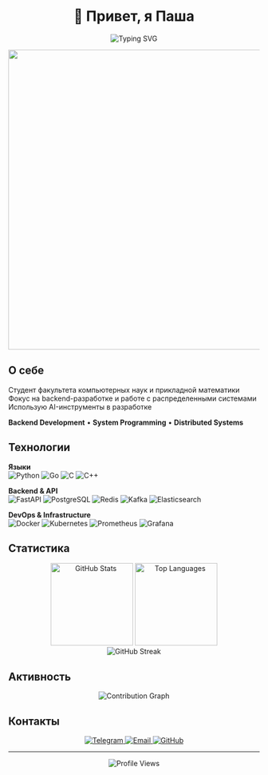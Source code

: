 <div align="center">

# 👋 Привет, я Паша

<img src="https://readme-typing-svg.herokuapp.com?font=Fira+Code&pause=1000&color=6366f1&center=true&vCenter=true&width=435&lines=Backend+Developer;System+Programming;Building+Scalable+Solutions" alt="Typing SVG" />

<p align="center">
  <img src="https://c.tenor.com/ZtuVwa_2f1oAAAAd/tenor.gif" width="600"/>
</p>

</div>

## О себе

Студент факультета компьютерных наук и прикладной математики  
Фокус на backend-разработке и работе с распределенными системами  
Использую AI-инструменты в разработке

**Backend Development** • **System Programming** • **Distributed Systems**

## Технологии

**Языки**  
![Python](https://img.shields.io/badge/Python-3776AB?style=flat&logo=python&logoColor=white)
![Go](https://img.shields.io/badge/Go-00ADD8?style=flat&logo=go&logoColor=white)
![C](https://img.shields.io/badge/C-A8B9CC?style=flat&logo=c&logoColor=white)
![C++](https://img.shields.io/badge/C++-00599C?style=flat&logo=cplusplus&logoColor=white)

**Backend & API**  
![FastAPI](https://img.shields.io/badge/FastAPI-009688?style=flat&logo=fastapi&logoColor=white)
![PostgreSQL](https://img.shields.io/badge/PostgreSQL-4169E1?style=flat&logo=postgresql&logoColor=white)
![Redis](https://img.shields.io/badge/Redis-DC382D?style=flat&logo=redis&logoColor=white)
![Kafka](https://img.shields.io/badge/Kafka-231F20?style=flat&logo=apache-kafka&logoColor=white)
![Elasticsearch](https://img.shields.io/badge/Elasticsearch-005571?style=flat&logo=elasticsearch&logoColor=white)

**DevOps & Infrastructure**  
![Docker](https://img.shields.io/badge/Docker-2496ED?style=flat&logo=docker&logoColor=white)
![Kubernetes](https://img.shields.io/badge/Kubernetes-326CE5?style=flat&logo=kubernetes&logoColor=white)
![Prometheus](https://img.shields.io/badge/Prometheus-E6522C?style=flat&logo=prometheus&logoColor=white)
![Grafana](https://img.shields.io/badge/Grafana-F46800?style=flat&logo=grafana&logoColor=white)

## Статистика

<div align="center">
  <img src="https://github-readme-stats.vercel.app/api?username=nekell3r&show_icons=true&theme=dark&hide_border=true&bg_color=0d1117&title_color=6366f1&icon_color=6366f1&text_color=c9d1d9" alt="GitHub Stats" height="165"/>
  <img src="https://github-readme-stats.vercel.app/api/top-langs/?username=nekell3r&layout=compact&theme=dark&hide_border=true&bg_color=0d1117&title_color=6366f1&text_color=c9d1d9" alt="Top Languages" height="165"/>
</div>

<div align="center">
  <img src="https://streak-stats.demolab.com?user=nekell3r&theme=dark&hide_border=true&background=0d1117&ring=6366f1&fire=6366f1&currStreakLabel=6366f1" alt="GitHub Streak" />
</div>

## Активность

<div align="center">
  <img src="https://github-readme-activity-graph.vercel.app/graph?username=nekell3r&theme=github-compact&hide_border=true&bg_color=0d1117&color=6366f1&line=6366f1&point=c9d1d9&area=true&area_color=6366f1" alt="Contribution Graph" />
</div>

## Контакты

<div align="center">
  <a href="https://t.me/jabitski">
    <img src="https://img.shields.io/badge/Telegram-26A5E4?style=flat&logo=telegram&logoColor=white" alt="Telegram" />
  </a>
  <a href="mailto:jabsky.pavel@yandex.ru">
    <img src="https://img.shields.io/badge/Email-FF0000?style=flat&logo=yandex&logoColor=white" alt="Email" />
  </a>
  <a href="https://github.com/nekell3r">
    <img src="https://img.shields.io/badge/GitHub-181717?style=flat&logo=github&logoColor=white" alt="GitHub" />
  </a>
</div>

---

<div align="center">
  
![Profile Views](https://komarev.com/ghpvc/?username=nekell3r&color=6366f1&style=flat&label=👀)

</div>
